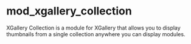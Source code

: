 # mod_xgallery_collection
XGallery Collection is a module for XGallery that allows you to display thumbnails from a single collection anywhere you can display modules.
